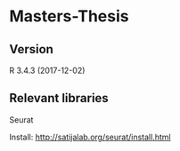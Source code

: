 # Masters-Thesis

Version
-------
R 3.4.3 (2017-12-02)


Relevant libraries
------------------
Seurat  

Install: 
http://satijalab.org/seurat/install.html


 
